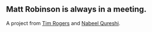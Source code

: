 ## Matt Robinson is always in a meeting.

A project from [Tim Rogers](https://github.com/timrogers) and
[Nabeel Qureshi](https://github.com/nqureshi).
